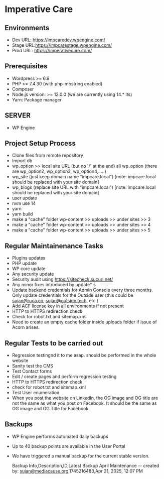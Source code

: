 # Imperative Care

## Environments
* Dev URL:  https://impcaredev.wpengine.com/  
* Stage URL:https://impcarestage.wpengine.com/ 
* Prod URL: https://imperativecare.com/

## Prerequisites

* Wordpress >= 6.8
* PHP >= 7.4.30 (with php-mbstring enabled)
* Composer
* Node.js version: >= 12.0.0 (we are currently using 14.\* lts)
* Yarn: Package manager

## SERVER

- WP Engine

## Project Setup Process
* Clone files from remote repository
* Import db
* wp_option >> local site URL (but no '/' at the end)
    all wp_option (there are wp_option2, wp_option3, wp_option4,.....)
* wp_site (just keep domain name "impcare.local")
    [note: impcare.local should be replaced with your site domain]
* wp_blogs (replace site URL with "impcare.local")
    [note: impcare.local should be replaced with your site domain]
* user update
* nvm use 14
* yarn
* yarn build
* make a "cache" folder wp-content >> uploads >> under sites >> 3
* make a "cache" folder wp-content >> uploads >> under sites >> 4
* make a "cache" folder wp-content >> uploads >> under sites >> 5
    
    
## Regular Maintainenance Tasks
* Plugins updates
* PHP update
* WP core update
* Any security update
* Security audit using https://sitecheck.sucuri.net/ 
* Any minor fixes introduced by update* s
* Update backend credentials for Admin Console every three months. Only update credentials for the Outside user (this could be sujan@ruca.co, sujan@outside.tech, etc.)
* Add ACF license key in all environments if not present
* HTTP to HTTPS redirection check
* Check for robot.txt and sitemap.xml
* Need to create an empty cache folder inside uploads folder if issue of Acorn arises.

## Regular Tests to be carried out
* Regression testingnd it to me asap. should be performed in the whole website
* Sanity test the CMS
* Test Contact forms
* Edit / create pages and perform regression testing
* HTTP to HTTPS redirection check
* check for robot.txt and sitemap.xml
* Test User enumeration
* When you post the website on LinkedIn, the OG image and OG title are not the same as what you post on Facebook. It should be the same as OG image and OG Title for Facebook.

## Backups 
* WP Engine performs automated daily backups
* Up to 40 backup points are available in the User Portal
* We have triggered a manual backup for the current stable version.

    Backup Info,Description,ID,Latest Backup
    April Maintenance -- created by: sujan@mediacause.org,1745216483,Apr 21, 2025, 12:07 PM

